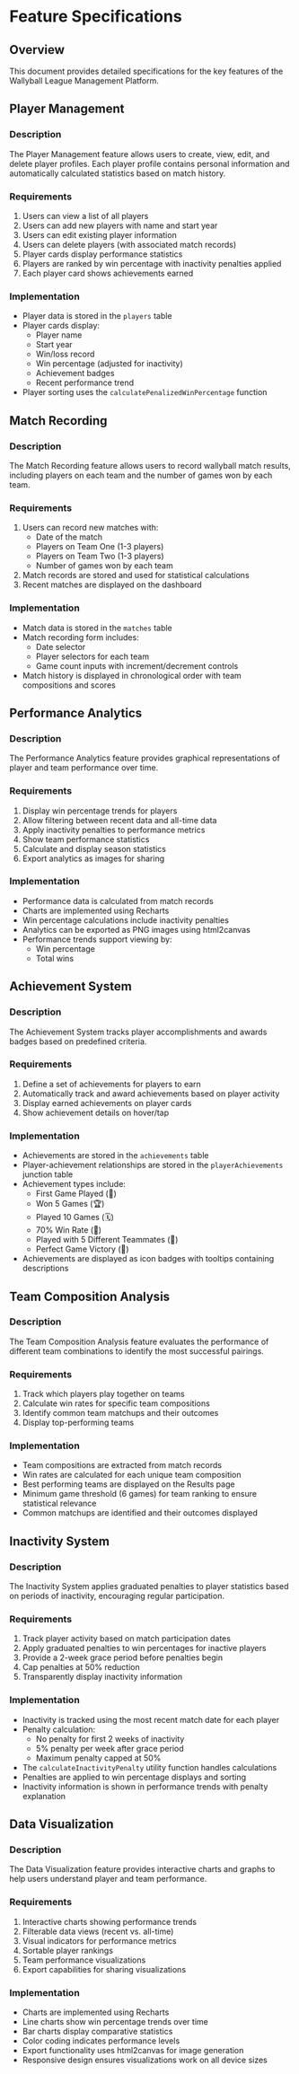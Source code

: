 
# Feature Specifications

## Overview

This document provides detailed specifications for the key features of the Wallyball League Management Platform.

## Player Management

### Description

The Player Management feature allows users to create, view, edit, and delete player profiles. Each player profile contains personal information and automatically calculated statistics based on match history.

### Requirements

1. Users can view a list of all players
2. Users can add new players with name and start year
3. Users can edit existing player information
4. Users can delete players (with associated match records)
5. Player cards display performance statistics
6. Players are ranked by win percentage with inactivity penalties applied
7. Each player card shows achievements earned

### Implementation

- Player data is stored in the `players` table
- Player cards display:
  - Player name
  - Start year
  - Win/loss record
  - Win percentage (adjusted for inactivity)
  - Achievement badges
  - Recent performance trend
- Player sorting uses the `calculatePenalizedWinPercentage` function

## Match Recording

### Description

The Match Recording feature allows users to record wallyball match results, including players on each team and the number of games won by each team.

### Requirements

1. Users can record new matches with:
   - Date of the match
   - Players on Team One (1-3 players)
   - Players on Team Two (1-3 players)
   - Number of games won by each team
2. Match records are stored and used for statistical calculations
3. Recent matches are displayed on the dashboard

### Implementation

- Match data is stored in the `matches` table
- Match recording form includes:
  - Date selector
  - Player selectors for each team
  - Game count inputs with increment/decrement controls
- Match history is displayed in chronological order with team compositions and scores

## Performance Analytics

### Description

The Performance Analytics feature provides graphical representations of player and team performance over time.

### Requirements

1. Display win percentage trends for players
2. Allow filtering between recent data and all-time data
3. Apply inactivity penalties to performance metrics
4. Show team performance statistics
5. Calculate and display season statistics
6. Export analytics as images for sharing

### Implementation

- Performance data is calculated from match records
- Charts are implemented using Recharts
- Win percentage calculations include inactivity penalties
- Analytics can be exported as PNG images using html2canvas
- Performance trends support viewing by:
  - Win percentage
  - Total wins

## Achievement System

### Description

The Achievement System tracks player accomplishments and awards badges based on predefined criteria.

### Requirements

1. Define a set of achievements for players to earn
2. Automatically track and award achievements based on player activity
3. Display earned achievements on player cards
4. Show achievement details on hover/tap

### Implementation

- Achievements are stored in the `achievements` table
- Player-achievement relationships are stored in the `playerAchievements` junction table
- Achievement types include:
  - First Game Played (🏐)
  - Won 5 Games (🏆)
  - Played 10 Games (🗓️)
  - 70% Win Rate (🎯)
  - Played with 5 Different Teammates (👥)
  - Perfect Game Victory (👑)
- Achievements are displayed as icon badges with tooltips containing descriptions

## Team Composition Analysis

### Description

The Team Composition Analysis feature evaluates the performance of different team combinations to identify the most successful pairings.

### Requirements

1. Track which players play together on teams
2. Calculate win rates for specific team compositions
3. Identify common team matchups and their outcomes
4. Display top-performing teams

### Implementation

- Team compositions are extracted from match records
- Win rates are calculated for each unique team composition
- Best performing teams are displayed on the Results page
- Minimum game threshold (6 games) for team ranking to ensure statistical relevance
- Common matchups are identified and their outcomes displayed

## Inactivity System

### Description

The Inactivity System applies graduated penalties to player statistics based on periods of inactivity, encouraging regular participation.

### Requirements

1. Track player activity based on match participation dates
2. Apply graduated penalties to win percentages for inactive players
3. Provide a 2-week grace period before penalties begin
4. Cap penalties at 50% reduction
5. Transparently display inactivity information

### Implementation

- Inactivity is tracked using the most recent match date for each player
- Penalty calculation:
  - No penalty for first 2 weeks of inactivity
  - 5% penalty per week after grace period
  - Maximum penalty capped at 50%
- The `calculateInactivityPenalty` utility function handles calculations
- Penalties are applied to win percentage displays and sorting
- Inactivity information is shown in performance trends with penalty explanation

## Data Visualization

### Description

The Data Visualization feature provides interactive charts and graphs to help users understand player and team performance.

### Requirements

1. Interactive charts showing performance trends
2. Filterable data views (recent vs. all-time)
3. Visual indicators for performance metrics
4. Sortable player rankings
5. Team performance visualizations
6. Export capabilities for sharing visualizations

### Implementation

- Charts are implemented using Recharts
- Line charts show win percentage trends over time
- Bar charts display comparative statistics
- Color coding indicates performance levels
- Export functionality uses html2canvas for image generation
- Responsive design ensures visualizations work on all device sizes
